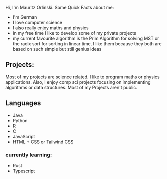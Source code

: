 Hi, I'm Mauritz Orlinski. Some Quick Facts about me:
- I'm German
- I love computer science
- I also really enjoy maths and physics
- in my free time I like to develop some of my private projects
- my current favourite algorithm is the Prim Algorithm for solving MST or the radix sort for sorting in linear time, I like them because they both are based on such simple but still genius ideas  

## Projects:
Most of my projects are science related. I like to program maths or physics applications. Also, I enjoy comp sci projects focusing on implementing algorithms or data structures.
Most of my Projects aren't public. 

## Languages
- Java
- Python
- R
- C
- JavaScript
- HTML + CSS or Tailwind CSS

### currently learning:
- Rust
- Typescript
